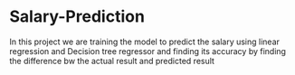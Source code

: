# Salary-Prediction
In this project we are training the model to predict the salary using linear regression and Decision  tree regressor and finding its accuracy by finding the difference bw the actual result and predicted result
